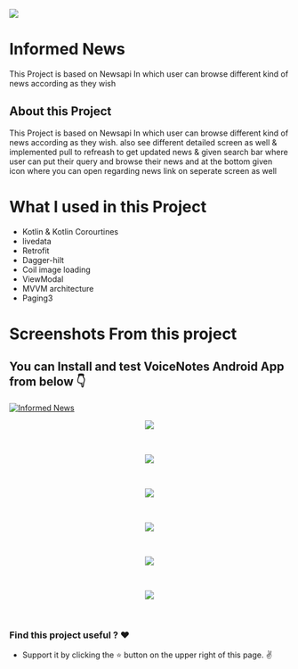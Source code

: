 <p align="start">
  
<img  src="https://github.com/AzadTom/BrowseNews/blob/master/app/src/main/assets/Tech%20Crunch%20(TC).png">
</p>

# Informed News

This Project is based on Newsapi In which user can browse different kind of news according as they wish

## About this Project
This Project is based on Newsapi In which user can browse different kind of news according as they wish. also see different detailed screen as well & implemented pull to refreash to get updated news & given search bar where user can put their query and browse their news and at the bottom given icon where you can open regarding news link on seperate screen as well

# What I used in this Project 
* Kotlin & Kotlin Corourtines
* livedata
* Retrofit
* Dagger-hilt
* Coil image loading
* ViewModal
* MVVM architecture
* Paging3

# Screenshots From this project
## You can Install and test VoiceNotes Android App from below 👇
[![Informed News](https://img.shields.io/badge/Informed-APK-red.svg?style=for-the-badge&logo=android)](https://github.com/AzadTom/BrowseNews/blob/master/app/release/app-release.apk)


<p align="center">
    <img  src="https://github.com/AzadTom/BrowseNews/blob/master/app/src/main/assets/1%20(2).jpg">
</p>
<br>


<p align="center">
    <img  src="https://github.com/AzadTom/BrowseNews/blob/master/app/src/main/assets/1%20(3).jpg">
</p>
<br>

<p align="center">
    <img  src="https://github.com/AzadTom/BrowseNews/blob/master/app/src/main/assets/1%20(4).jpg">
</p>
<br>

<p align="center">
    <img  src="https://github.com/AzadTom/BrowseNews/blob/master/app/src/main/assets/1%20(5).jpg">
</p>
<br>

<p align="center">
    <img  src="https://github.com/AzadTom/BrowseNews/blob/master/app/src/main/assets/1%20(6).jpg">
</p>
<br>

<p align="center">
    <img  src="https://github.com/AzadTom/BrowseNews/blob/master/app/src/main/assets/1%20(1).jpg">
</p>
<br>


### Find this project useful ? :heart:

* Support it by clicking the :star: button on the upper right of this page. :v:


